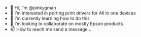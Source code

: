 - 👋 Hi, I’m @pinkygman
- 👀 I’m interested in porting print drivers for All in one devices
- 🌱 I’m currently learning how to do this
- 💞️ I’m looking to collaborate on mostly Epson products
- 📫 How to reach me send a message...

<!---
pinkygman/pinkygman is a ✨ special ✨ repository because its `README.md` (this file) appears on your GitHub profile.
You can click the Preview link to take a look at your changes.
--->
